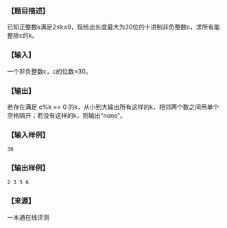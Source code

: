 ### 【题目描述】

已知正整数k满足2≤k≤9，现给出长度最大为30位的十进制非负整数c，求所有能整除c的k。

### 【输入】

一个非负整数c，c的位数≤30。

### 【输出】

若存在满足 c%k == 0 的k，从小到大输出所有这样的k，相邻两个数之间用单个空格隔开；若没有这样的k，则输出"none"。

### 【输入样例】

```
30
```

### 【输出样例】

```
2 3 5 6
```


 ### 【来源】

 一本通在线评测 